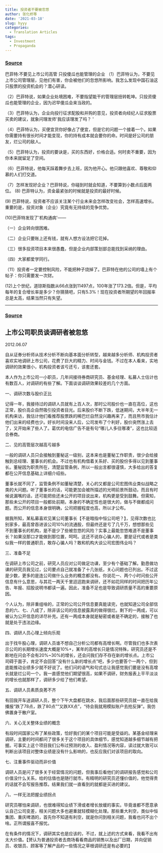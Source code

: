 ```yaml
---
title: 投资者不要被忽悠
author: 张化桥等
date: '2021-03-18'
slug: hyyy
categories:
  - Translation Articles
tags:
  - Investment
  - Propaganda
---
```


### [Source](http://blog.sina.cn/dpool/blog/s/blog_3f70d8d00101gdh7.html)

巴菲特:不要见上市公司高管 只投傻瓜也能管理的企业
（1）巴菲特认为，不要见上市公司管理层，见他们有害，你会被他们的忽悠所影响。我怎么发现中国石油这只股票的投资机会的？潜心研读。

（2）巴菲特说，如果企业处境困难，不要指望能干的管理层扭转乾坤。只投资傻瓜也能管理的企业，因为迟早傻瓜会来当政的。

（3）巴菲特认为，企业向投行征求配股和并购的意见，投资者向经纪人征求股票买卖的建议，就象问理发师'我应该理发了吗？ ' 

（4）巴菲特认为，买便宜货你好像占了便宜，但是它的问题一个接着一个。如果你需要持有很长时间才能变现，你的持有成本就会要你的命。时间是好公司的朋友，烂公司的敌人。

（5）巴菲特认为，投资的要诀是，买的东西好，价格合适。何时卖不重要，因为你本来就留足了空间。

（6）巴菲特说，他每天踩着舞步去上班，因为他开心。他只跟他喜欢、尊敬和仰慕的人们打交道。

（7）怎样发现好企业？巴菲特说，你碰到时就会知道，不要算到小数点后面两位。
(8) 巴菲特认为，资金最紧张的时候就是投资的最好时候。

(9) 巴菲特说，投资者不应该关注某个行业未来会怎样改变社会，怎样高速增长。重要的是，投资对象（企业）究竟有无持续的竞争优势。

(10)巴菲特发现了'机构通病'——

（一）企业转向很困难。

（二）企业只要账上还有钱，就有人想方设法把它花掉。

（三）很多投资项目本来很愚蠢，但是企业内部策划部总能找到采纳的理由。

（四）大家都爱学同行。

（11）投资者一定要控制风险，不能把种子烧掉了。巴菲特在他的公司的墙上有个帖子：你只需要发一次财。

 (12)上个世纪，道琼斯指数从66点涨到11497点，100年涨了173.2倍。但是，平均每年的复合增长率是多少？你猜猜吧，只有5.3%！现在投资者所期望的年回报率总是太高，结果当然只有失望。
 
 ---
 
 ### [Source](http://blog.sina.cn/dpool/blog/s/blog_3f70d8d001013szr.html?vt=4)
 
 ## 上市公司职员谈调研者被忽悠
 
 2012.06.07



自从证券分析师从技术分析不断向基本面分析转型，越来越多分析师、机构投资者喜欢实地调研上市公司，花费了巨大的精力、时间与金钱。不过在本人看来，实地调研的效果很小，机构投资者该亏还亏，该套还套。 

本人作为上市公司一小职员，几年间接待券商研究员、基金经理、私募人士估计也有数百人，对调研的有些了解。下面谈谈调研效果较差的几个方面。

 

一、调研次数与股价正比

记得一年，我接待过的调研人员就有上百人次，那时公司股价也一直在高位，这也正常，股价高企自然吸引投资者目光。后来股价不断下跌，低迷期间，大半年无一机构来访，我估计他们看推荐股票跌的稀巴烂自然没兴趣再来了，而且熊市我估计他们出来的经费也少。好长时间没来人后，公司发布了个利好，股价突然涨上去了，又开始来了些人了。葛优的电信广告不是有句“哪儿人多往哪凑”，这也比较适合券商。

 

二、见的高管层次越高亏越多

一般的调研人员只会接触到董秘这一级别，这本来也是董秘工作职责，很少会给接触到总经理、董事长的机会。不过也有机构借着关系好、买的股份多得以见到董事长。董秘因为职责所在，清楚监管条例，所以一般出言都很谨慎，大多给出的答复都在公开信息基础上详细介绍些。

董事长就不同了，监管条例不如董秘清楚，关心的又都是公司宏图伟业类似战略之类的大问题。听了董事长的话，可能更加会被所描述的光明前景所鼓动，而且有时候说漏嘴的话，还可能把些还未公开的项目说出来，机构更是受到鼓舞。但需知，那些未公开的项目一般都处前期，本身的不确定性也是很大的，做与不做都成问题。而公开的信息本身很明确，公司把握程度也高，所以才公布。

据我所知，某私募喜欢见某公司董事长【不是暗指中恒公司吧？】，见得次数也比别家多，最高曾吞进该公司10%的流通股，但最终还是亏了几千万，想想那些见不到董事长的机构，是不是少了些被忽悠的风险？实事上最能忽悠难道不是董事长？如果没那口才能做到那位置，呵呵。这还不说存心骗人的，要是证代或者是类似我一样的普通职员，敢存心骗人吗？敢和机构大谈公司宏图伟业吗？

 

三、准备不足

在调研上市公司之前，研究人员应对公司做足功课，至少有个基础了解。勤恳做功课的研究员我见过，公司要点自己就准备了十几张纸，关心问题也已列出。不过这是少数，更多的是连公司做什么业务的概念都没有。你说花一、两个小时问些公开信息有什么意思，与其花一两天千里迢迢跑来调研，还不如花同样的时间把历年公告、年报、招股说明书都读一遍。因此，准备不足也是导致调研质量不高的重要原因。

个人认为，除非重组啥的，正常的公司公开信息要真能读完，也就知道公司全部信息的六、七、八成了，除非该公司的信息披露真的做得很烂。剩下的一两成，可以被认为公开信息的详尽补充。还有一两成本身就是秘密或者是不确定的，接触了也就是处于违法边缘。

 

四、调研人员心理上倾向乐观 

出于找牛股心理，调研人员谁不想自己分析公司都有高增长啊。尽管我们也多次表示公司的长期增长速度大概是10%+，某年的高增长只是情况特殊，研究员还是不断地在问会不会有20%~30%的增长，还会问我们存不存在新的增长点。上市公司碍于面子，肯定不会回答“没有什么新的增长点”吧，多少也要答个一两个，但到底能推动业绩多少就不好说了。他们问的语气和句式总让我感觉我们要是没有高增长就是烂公司一个。我一直感觉他们期望很高，如果不调研，财务报表上平平淡淡的增长也就那样了，调研多少给了他们希望。

 

五、调研人员素质良莠不齐

有回我开车送调研人员，整个下午大盘都在跳水，我后面那些研究员就一直在给我播报“跌了78点，跌了80点”“又跌XX点”，“待会我就用模拟账户去抢反弹”。我仿佛置身于散户室。

 

六、关心无关整体业绩的概念

有段时间国家公布了某些政策，恰好我们的某个项目可能是受益的。某基金经理来调研，主要的时间都问了很多关于这个项目的具体细节，感觉知道越多细节越有把握。可事实上这个项目我们公布过预测的收入、盈利情况等内容，读过就大致可以判断出该项目对整体业绩是没有什么影响的，也反应我们对该项目的取向。

 

七、注重事件驱动而非价值

调研人员是问了很多关于经营情况的问题，但我事后看他们的调研报告感觉和公司价值没什么关系，给的估值也是随行就市。有精明的研究员还懂价值的，他觉得贵的话就不会写报告推荐。结果我们就一直看到的就都是买进的建议。

 

八、一样无法把握业绩拐点

研究员哪怕来调研，也很难得知业绩下滑或者增长放缓的事实。毕竟谁都不愿意承认自己公司变差，相关问题大多也避重就轻模糊化处理。那些重大利空，类似中恒集团、重庆啤酒的，首先你不知道有利空，就是你问到相关问题，我看也问不出个啥。正所谓报喜不报忧。

 在有条件的情况下，调研其实也是应该的，不过，就上述的方式来看，我看不出有太大价值。【赟认为普通投资者去商场看看商品的销售以及出厂日期，并向促销员、收银员、顾客等了解产品的一些情况之草根调研还是有必要的】

                
